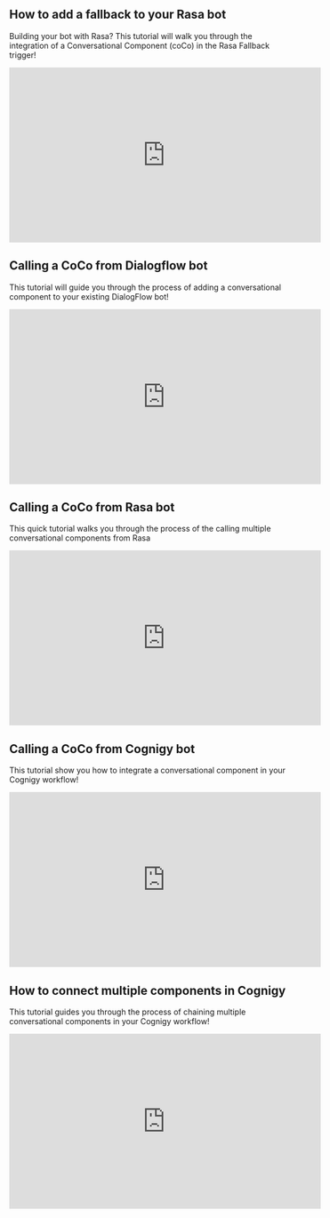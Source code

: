 
## How to add a fallback to your Rasa bot 
Building your bot with Rasa? This tutorial will walk you through the integration of a Conversational Component (coCo) in the Rasa Fallback trigger!

<iframe width="560" height="315" src="https://www.youtube.com/embed/Wiwx0881iCc" frameborder="0" allowfullscreen></iframe>

## Calling a CoCo from Dialogflow bot 
This tutorial will guide you through the process of adding a conversational component to your existing DialogFlow bot!

<iframe width="560" height="315" src="https://www.youtube.com/embed/jaRwBzDlRUs" frameborder="0" allowfullscreen></iframe>

## Calling a CoCo from Rasa bot 
This quick tutorial walks you through the process of the calling multiple conversational components from Rasa

<iframe width="560" height="315" src="https://www.youtube.com/embed/RlGp2Y8Nl_4" frameborder="0" allowfullscreen></iframe>

## Calling a CoCo from Cognigy bot 
This tutorial show you how to integrate a conversational component in your Cognigy workflow!

<iframe width="560" height="315" src="https://www.youtube.com/embed/LjC2o9Pyqn0" frameborder="0" allowfullscreen></iframe>

## How to connect multiple components in Cognigy 
This tutorial guides you through the process of chaining multiple conversational components in your Cognigy workflow!

<iframe width="560" height="315" src="https://www.youtube.com/embed/ICnDE1nF_wQ" frameborder="0" allowfullscreen></iframe>